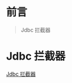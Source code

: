 # 前言

> Jdbc 拦截器

# Jdbc 拦截器

[Jdbc 拦截器](https://mysql.net.cn/doc/connector-j/en/connector-j-interceptors.html)

